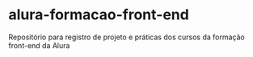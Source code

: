 # alura-formacao-front-end
Repositório para registro de projeto e práticas dos cursos da formação front-end da Alura
